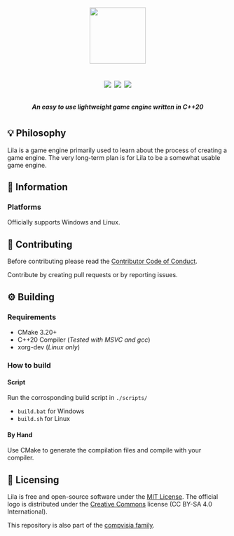<h1 align="center">

<img src="https://compvisia.com/img/Lila-logo.png" height=128/>

[![][license-shield]][license-link]
[![][codefactor-shield]][codefactor-link]
[![][cpp-shield]][cpp-link]

</h1>

<h4 align="center">
<i>An easy to use lightweight game engine written in C++20</i>
</h4>

<h1>
</h1>

<!-- Lila's current state is **FRANKENSTEIN** -->

## 💡 Philosophy

Lila is a game engine primarily used to learn about the process of creating a game engine. The very long-term plan is for Lila to be a somewhat usable game engine. 

## 📌 Information

### Platforms

Officially supports Windows and Linux.

## 🤝 Contributing

Before contributing please read the [Contributor Code of Conduct](https://github.com/compvisia/Lila/blob/master/CODE_OF_CONDUCT.md).

Contribute by creating pull requests or by reporting issues.

## ⚙️ Building

### Requirements

* CMake 3.20+
* C++20 Compiler (*Tested with MSVC and gcc*)
* xorg-dev (*Linux only*)

### How to build

#### Script

Run the corrosponding build script in `./scripts/`
- `build.bat` for Windows
- `build.sh` for Linux

#### By Hand

Use CMake to generate the compilation files and compile with your compiler.

## 📄 Licensing

Lila is free and open-source software under the [MIT License](https://github.com/compvisia/Lila/blob/master/LICENSE). The official logo is distributed under the [Creative Commons](https://creativecommons.org/licenses/by-sa/4.0/) license (CC BY-SA 4.0 International).

This repository is also part of the [compvisia family](https://github.com/compvisia/family).

<!-- LINKAGE -->
[license-link]: https://github.com/compvisia/Lila/blob/master/LICENSE
[license-shield]: https://img.shields.io/github/license/compvisia/lila?style=flat
[codefactor-link]: https://www.codefactor.io/repository/github/compvisia/lila
[codefactor-shield]: https://www.codefactor.io/repository/github/compvisia/lila/badge?style=flat
[cpp-link]: https://en.cppreference.com/w/cpp/20
[cpp-shield]: https://img.shields.io/badge/C++-20-blue?style=flat&logo=C%2B%2B